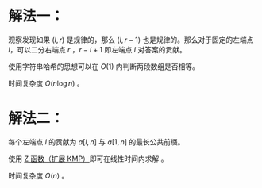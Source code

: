 # 解法一：

观察发现如果 $(l, r)$ 是规律的，那么 $(l, r-1)$ 也是规律的。那么对于固定的左端点 $l$，可以二分右端点 $r$ ，$r-l+1$ 即左端点 $l$ 对答案的贡献。

使用字符串哈希的思想可以在 $O(1)$ 内判断两段数组是否相等。

时间复杂度 $O(n\log n)$ 。

# 解法二：

每个左端点 $l$ 的贡献为 $a[l,n]$ 与 $a[1,n]$ 的最长公共前缀。

使用 [Z 函数（扩展 KMP）](https://oi-wiki.org/string/z-func/)即可在线性时间内求解 。

时间复杂度 $O(n)$ 。